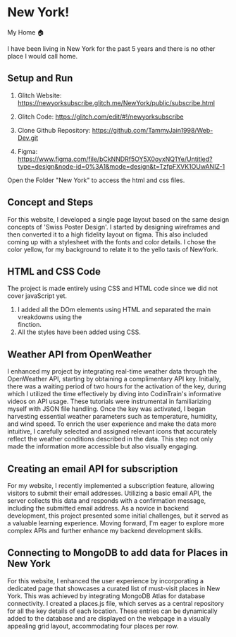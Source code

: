 # New York!

My Home 🏠

I have been living in New York for the past 5 years and there is no other place I would call home.

## Setup and Run

1. Glitch Website: https://newyorksubscribe.glitch.me/NewYork/public/subscribe.html
2. Glitch Code: https://glitch.com/edit/#!/newyorksubscribe
3. Clone Github Repository: https://github.com/TammyJain1998/Web-Dev.git

4. Figma: https://www.figma.com/file/bCkNNDRf5OY5X0oyxNQ1Ye/Untitled?type=design&node-id=0%3A1&mode=design&t=TzfpFXVK1OUwANIZ-1

Open the Folder "New York" to access the html and css files.

## Concept and Steps

For this website, I developed a single page layout based on the same design concepts of 'Swiss Poster Design'.
I started by designing wireframes and then converted it to a high fidelity layout on figma. This also included coming up with a stylesheet with the fonts and color details.
I chose the color yellow, for my background to relate it to the yello taxis of NewYork.

## HTML and CSS Code

The project is made entirely using CSS and HTML code since we did not cover javaScript yet.

1. I added all the DOm elements using HTML and separated the main vreakdowns using the <div></div> finction.
2. All the styles have been added using CSS.

## Weather API from OpenWeather

I enhanced my project by integrating real-time weather data through the OpenWeather API, starting by obtaining a complimentary API key. Initially, there was a waiting period of two hours for the activation of the key, during which I utilized the time effectively by diving into CodinTrain's informative videos on API usage. These tutorials were instrumental in familiarizing myself with JSON file handling. Once the key was activated, I began harvesting essential weather parameters such as temperature, humidity, and wind speed. To enrich the user experience and make the data more intuitive, I carefully selected and assigned relevant icons that accurately reflect the weather conditions described in the data. This step not only made the information more accessible but also visually engaging.

## Creating an email API for subscription

For my website, I recently implemented a subscription feature, allowing visitors to submit their email addresses. Utilizing a basic email API, the server collects this data and responds with a confirmation message, including the submitted email address. As a novice in backend development, this project presented some initial challenges, but it served as a valuable learning experience. Moving forward, I'm eager to explore more complex APIs and further enhance my backend development skills.

## Connecting to MongoDB to add data for Places in New York

For this website, I enhanced the user experience by incorporating a dedicated page that showcases a curated list of must-visit places in New York. This was achieved by integrating MongoDB Atlas for database connectivity. I created a places.js file, which serves as a central repository for all the key details of each location. These entries can be dynamically added to the database and are displayed on the webpage in a visually appealing grid layout, accommodating four places per row.
